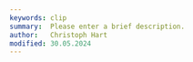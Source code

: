 ```yaml
---
keywords: clip
summary:  Please enter a brief description.
author:   Christoph Hart
modified: 30.05.2024
---
```

  
